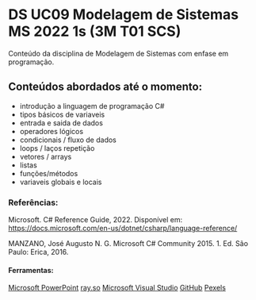 # DS UC09 Modelagem de Sistemas MS 2022 1s (3M T01 SCS)
Conteúdo da disciplina de Modelagem de Sistemas com enfase em programação.

## Conteúdos abordados até o momento:
- introdução a linguagem de programação C#
- tipos básicos de variaveis
- entrada e saida de dados
- operadores lógicos
- condicionais / fluxo de dados
- loops / laços repetição
- vetores / arrays
- listas
- funções/métodos
- variaveis globais e locais

### Referências:
Microsoft. C# Reference Guide,  2022. Disponível em: https://docs.microsoft.com/en-us/dotnet/csharp/language-reference/​

MANZANO, José Augusto N. G. Microsoft C# Community 2015. 1. Ed. São Paulo: Erica, 2016.

#### Ferramentas:
[Microsoft PowerPoint](https://products.office.com/powerpoint)
[ray.so](https://ray.so)
[Microsoft Visual Studio](https://visualstudio.microsoft.com/pt-br/)
[GitHub](https://github.com/)
[Pexels](https://pexels.com)
